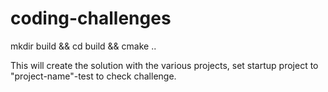 # coding-challenges

mkdir build && cd build && cmake ..

This will create the solution with the various projects, set startup project to "project-name"-test to check challenge.
